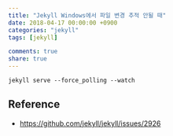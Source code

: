 ```yaml
---
title: "Jekyll Windows에서 파일 변경 추적 안될 때"
date: 2018-04-17 00:00:00 +0900
categories: "jekyll"
tags: [jekyll]

comments: true
share: true
---
```


```
jekyll serve --force_polling --watch
```

## Reference

- https://github.com/jekyll/jekyll/issues/2926
